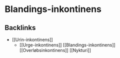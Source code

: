 # Blandings-inkontinens
## Backlinks
* [[Urin-inkontinens]]
	* [[Urge-inkontinens]]
[[Blandings-inkontinens]]
[[Overløbsinkontinens]]
[[Nykturi]]

<!-- #anki/tag/med/gp #anki/deck/Medicine #anki/tag/med/Gynecology #anki/tag/med/Urology -->

<!-- {BearID:78C99A65-1F66-4B21-B9A6-FA38C47088D0-53319-00006883F6C386FB} -->
